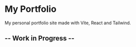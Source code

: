 # My Portfolio

My personal portfolio site made with Vite, React and Tailwind.

## -- Work in Progress --
